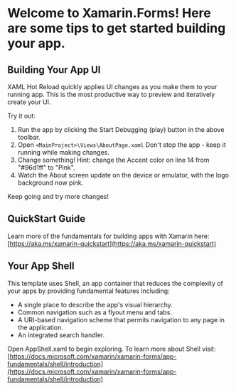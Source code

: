 # Welcome to Xamarin.Forms! Here are some tips to get started building your app.

## Building Your App UI

XAML Hot Reload quickly applies UI changes as you make them to your running app.
This is the most productive way to preview and iteratively create your UI.

Try it out:

1. Run the app by clicking the Start Debugging (play) button in the above toolbar. 
2. Open `<MainProject>\Views\AboutPage.xaml`
   Don't stop the app - keep it running while making changes.
3. Change something! Hint: change the Accent color on line 14 from "#96d1ff" to "Pink".
4. Watch the About screen update on the device or emulator, with the logo background now pink.

Keep going and try more changes!

## QuickStart Guide

Learn more of the fundamentals for building apps with Xamarin here: [https://aka.ms/xamarin-quickstart](https://aka.ms/xamarin-quickstart)

## Your App Shell

This template uses Shell, an app container that reduces the complexity of your apps by providing fundamental features including:

- A single place to describe the app's visual hierarchy.
- Common navigation such as a flyout menu and tabs.
- A URI-based navigation scheme that permits navigation to any page in the application.
- An integrated search handler.

Open AppShell.xaml to begin exploring. To learn more about Shell visit: [https://docs.microsoft.com/xamarin/xamarin-forms/app-fundamentals/shell/introduction](https://docs.microsoft.com/xamarin/xamarin-forms/app-fundamentals/shell/introduction)
